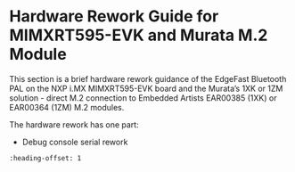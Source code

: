 # Hardware Rework Guide for MIMXRT595-EVK and Murata M.2 Module

This section is a brief hardware rework guidance of the EdgeFast Bluetooth PAL on the NXP i.MX MIMXRT595-EVK board and the Murata’s 1XK or 1ZM solution - direct M.2 connection to Embedded Artists EAR00385 \(1XK\) or EAR00364 \(1ZM\) M.2 modules.

The hardware rework has one part:

-   Debug console serial rework


```{include} ../topics/hardware_rework_008.md
:heading-offset: 1
```

